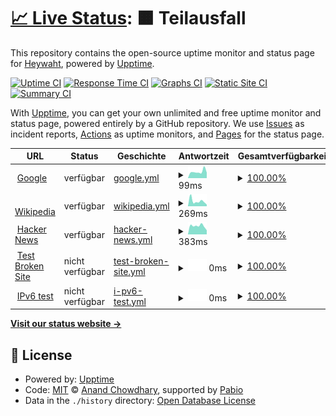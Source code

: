 # [📈 Live Status](https://demo.upptime.js.org): <!--live status--> **🟧 Teilausfall**

This repository contains the open-source uptime monitor and status page for [Heywaht](https://demo.upptime.js.org), powered by [Upptime](https://github.com/upptime/upptime).

[![Uptime CI](https://github.com/Heywaht/osczstatus/workflows/Uptime%20CI/badge.svg)](https://github.com/Heywaht/osczstatus/actions?query=workflow%3A%22Uptime+CI%22)
[![Response Time CI](https://github.com/Heywaht/osczstatus/workflows/Response%20Time%20CI/badge.svg)](https://github.com/Heywaht/osczstatus/actions?query=workflow%3A%22Response+Time+CI%22)
[![Graphs CI](https://github.com/Heywaht/osczstatus/workflows/Graphs%20CI/badge.svg)](https://github.com/Heywaht/osczstatus/actions?query=workflow%3A%22Graphs+CI%22)
[![Static Site CI](https://github.com/Heywaht/osczstatus/workflows/Static%20Site%20CI/badge.svg)](https://github.com/Heywaht/osczstatus/actions?query=workflow%3A%22Static+Site+CI%22)
[![Summary CI](https://github.com/Heywaht/osczstatus/workflows/Summary%20CI/badge.svg)](https://github.com/Heywaht/osczstatus/actions?query=workflow%3A%22Summary+CI%22)

With [Upptime](https://upptime.js.org), you can get your own unlimited and free uptime monitor and status page, powered entirely by a GitHub repository. We use [Issues](https://github.com/Heywaht/osczstatus/issues) as incident reports, [Actions](https://github.com/Heywaht/osczstatus/actions) as uptime monitors, and [Pages](https://demo.upptime.js.org) for the status page.

<!--start: status pages-->
<!-- This summary is generated by Upptime (https://github.com/upptime/upptime) -->
<!-- Do not edit this manually, your changes will be overwritten -->
<!-- prettier-ignore -->
| URL | Status | Geschichte | Antwortzeit | Gesamtverfügbarkeit |
| --- | ------ | ------- | ------------- | ------ |
| <img alt="" src="https://icons.duckduckgo.com/ip3/www.google.com.ico" height="13"> [Google](https://www.google.com) | verfügbar | [google.yml](https://github.com/Heywaht/osczstatus/commits/HEAD/history/google.yml) | <details><summary><img alt="Antwortzeit Grafik" src="./graphs/google/response-time-week.png" height="20"> 99ms</summary><br><a href="https://Heywaht.github.io/osczstatus/history/google"><img alt="Antwortzeit 108" src="https://img.shields.io/endpoint?url=https%3A%2F%2Fraw.githubusercontent.com%2FHeywaht%2Fosczstatus%2FHEAD%2Fapi%2Fgoogle%2Fresponse-time.json"></a><br><a href="https://Heywaht.github.io/osczstatus/history/google"><img alt="24-Stunden Antwortzeit 85" src="https://img.shields.io/endpoint?url=https%3A%2F%2Fraw.githubusercontent.com%2FHeywaht%2Fosczstatus%2FHEAD%2Fapi%2Fgoogle%2Fresponse-time-day.json"></a><br><a href="https://Heywaht.github.io/osczstatus/history/google"><img alt="7-Tage Antwortzeit 99" src="https://img.shields.io/endpoint?url=https%3A%2F%2Fraw.githubusercontent.com%2FHeywaht%2Fosczstatus%2FHEAD%2Fapi%2Fgoogle%2Fresponse-time-week.json"></a><br><a href="https://Heywaht.github.io/osczstatus/history/google"><img alt="30-Tage Antwortzeit 112" src="https://img.shields.io/endpoint?url=https%3A%2F%2Fraw.githubusercontent.com%2FHeywaht%2Fosczstatus%2FHEAD%2Fapi%2Fgoogle%2Fresponse-time-month.json"></a><br><a href="https://Heywaht.github.io/osczstatus/history/google"><img alt="1-Jahr Antwortzeit 108" src="https://img.shields.io/endpoint?url=https%3A%2F%2Fraw.githubusercontent.com%2FHeywaht%2Fosczstatus%2FHEAD%2Fapi%2Fgoogle%2Fresponse-time-year.json"></a></details> | <details><summary><a href="https://Heywaht.github.io/osczstatus/history/google">100.00%</a></summary><a href="https://Heywaht.github.io/osczstatus/history/google"><img alt="Gesamtverfügbarkeit 100.00%" src="https://img.shields.io/endpoint?url=https%3A%2F%2Fraw.githubusercontent.com%2FHeywaht%2Fosczstatus%2FHEAD%2Fapi%2Fgoogle%2Fuptime.json"></a><br><a href="https://Heywaht.github.io/osczstatus/history/google"><img alt="24-Stunden Verfügbarkeit 100.00%" src="https://img.shields.io/endpoint?url=https%3A%2F%2Fraw.githubusercontent.com%2FHeywaht%2Fosczstatus%2FHEAD%2Fapi%2Fgoogle%2Fuptime-day.json"></a><br><a href="https://Heywaht.github.io/osczstatus/history/google"><img alt="7-Tage Verfügbarkeit 100.00%" src="https://img.shields.io/endpoint?url=https%3A%2F%2Fraw.githubusercontent.com%2FHeywaht%2Fosczstatus%2FHEAD%2Fapi%2Fgoogle%2Fuptime-week.json"></a><br><a href="https://Heywaht.github.io/osczstatus/history/google"><img alt="30-Tage Verfügbarkeit 100.00%" src="https://img.shields.io/endpoint?url=https%3A%2F%2Fraw.githubusercontent.com%2FHeywaht%2Fosczstatus%2FHEAD%2Fapi%2Fgoogle%2Fuptime-month.json"></a><br><a href="https://Heywaht.github.io/osczstatus/history/google"><img alt="1-Jahres Verfügbarkeit 99.99%" src="https://img.shields.io/endpoint?url=https%3A%2F%2Fraw.githubusercontent.com%2FHeywaht%2Fosczstatus%2FHEAD%2Fapi%2Fgoogle%2Fuptime-year.json"></a></details>
| <img alt="" src="https://icons.duckduckgo.com/ip3/en.wikipedia.org.ico" height="13"> [Wikipedia](https://en.wikipedia.org) | verfügbar | [wikipedia.yml](https://github.com/Heywaht/osczstatus/commits/HEAD/history/wikipedia.yml) | <details><summary><img alt="Antwortzeit Grafik" src="./graphs/wikipedia/response-time-week.png" height="20"> 269ms</summary><br><a href="https://Heywaht.github.io/osczstatus/history/wikipedia"><img alt="Antwortzeit 232" src="https://img.shields.io/endpoint?url=https%3A%2F%2Fraw.githubusercontent.com%2FHeywaht%2Fosczstatus%2FHEAD%2Fapi%2Fwikipedia%2Fresponse-time.json"></a><br><a href="https://Heywaht.github.io/osczstatus/history/wikipedia"><img alt="24-Stunden Antwortzeit 85" src="https://img.shields.io/endpoint?url=https%3A%2F%2Fraw.githubusercontent.com%2FHeywaht%2Fosczstatus%2FHEAD%2Fapi%2Fwikipedia%2Fresponse-time-day.json"></a><br><a href="https://Heywaht.github.io/osczstatus/history/wikipedia"><img alt="7-Tage Antwortzeit 269" src="https://img.shields.io/endpoint?url=https%3A%2F%2Fraw.githubusercontent.com%2FHeywaht%2Fosczstatus%2FHEAD%2Fapi%2Fwikipedia%2Fresponse-time-week.json"></a><br><a href="https://Heywaht.github.io/osczstatus/history/wikipedia"><img alt="30-Tage Antwortzeit 287" src="https://img.shields.io/endpoint?url=https%3A%2F%2Fraw.githubusercontent.com%2FHeywaht%2Fosczstatus%2FHEAD%2Fapi%2Fwikipedia%2Fresponse-time-month.json"></a><br><a href="https://Heywaht.github.io/osczstatus/history/wikipedia"><img alt="1-Jahr Antwortzeit 232" src="https://img.shields.io/endpoint?url=https%3A%2F%2Fraw.githubusercontent.com%2FHeywaht%2Fosczstatus%2FHEAD%2Fapi%2Fwikipedia%2Fresponse-time-year.json"></a></details> | <details><summary><a href="https://Heywaht.github.io/osczstatus/history/wikipedia">100.00%</a></summary><a href="https://Heywaht.github.io/osczstatus/history/wikipedia"><img alt="Gesamtverfügbarkeit 100.00%" src="https://img.shields.io/endpoint?url=https%3A%2F%2Fraw.githubusercontent.com%2FHeywaht%2Fosczstatus%2FHEAD%2Fapi%2Fwikipedia%2Fuptime.json"></a><br><a href="https://Heywaht.github.io/osczstatus/history/wikipedia"><img alt="24-Stunden Verfügbarkeit 100.00%" src="https://img.shields.io/endpoint?url=https%3A%2F%2Fraw.githubusercontent.com%2FHeywaht%2Fosczstatus%2FHEAD%2Fapi%2Fwikipedia%2Fuptime-day.json"></a><br><a href="https://Heywaht.github.io/osczstatus/history/wikipedia"><img alt="7-Tage Verfügbarkeit 100.00%" src="https://img.shields.io/endpoint?url=https%3A%2F%2Fraw.githubusercontent.com%2FHeywaht%2Fosczstatus%2FHEAD%2Fapi%2Fwikipedia%2Fuptime-week.json"></a><br><a href="https://Heywaht.github.io/osczstatus/history/wikipedia"><img alt="30-Tage Verfügbarkeit 100.00%" src="https://img.shields.io/endpoint?url=https%3A%2F%2Fraw.githubusercontent.com%2FHeywaht%2Fosczstatus%2FHEAD%2Fapi%2Fwikipedia%2Fuptime-month.json"></a><br><a href="https://Heywaht.github.io/osczstatus/history/wikipedia"><img alt="1-Jahres Verfügbarkeit 100.00%" src="https://img.shields.io/endpoint?url=https%3A%2F%2Fraw.githubusercontent.com%2FHeywaht%2Fosczstatus%2FHEAD%2Fapi%2Fwikipedia%2Fuptime-year.json"></a></details>
| <img alt="" src="https://icons.duckduckgo.com/ip3/news.ycombinator.com.ico" height="13"> [Hacker News](https://news.ycombinator.com) | verfügbar | [hacker-news.yml](https://github.com/Heywaht/osczstatus/commits/HEAD/history/hacker-news.yml) | <details><summary><img alt="Antwortzeit Grafik" src="./graphs/hacker-news/response-time-week.png" height="20"> 383ms</summary><br><a href="https://Heywaht.github.io/osczstatus/history/hacker-news"><img alt="Antwortzeit 305" src="https://img.shields.io/endpoint?url=https%3A%2F%2Fraw.githubusercontent.com%2FHeywaht%2Fosczstatus%2FHEAD%2Fapi%2Fhacker-news%2Fresponse-time.json"></a><br><a href="https://Heywaht.github.io/osczstatus/history/hacker-news"><img alt="24-Stunden Antwortzeit 190" src="https://img.shields.io/endpoint?url=https%3A%2F%2Fraw.githubusercontent.com%2FHeywaht%2Fosczstatus%2FHEAD%2Fapi%2Fhacker-news%2Fresponse-time-day.json"></a><br><a href="https://Heywaht.github.io/osczstatus/history/hacker-news"><img alt="7-Tage Antwortzeit 383" src="https://img.shields.io/endpoint?url=https%3A%2F%2Fraw.githubusercontent.com%2FHeywaht%2Fosczstatus%2FHEAD%2Fapi%2Fhacker-news%2Fresponse-time-week.json"></a><br><a href="https://Heywaht.github.io/osczstatus/history/hacker-news"><img alt="30-Tage Antwortzeit 316" src="https://img.shields.io/endpoint?url=https%3A%2F%2Fraw.githubusercontent.com%2FHeywaht%2Fosczstatus%2FHEAD%2Fapi%2Fhacker-news%2Fresponse-time-month.json"></a><br><a href="https://Heywaht.github.io/osczstatus/history/hacker-news"><img alt="1-Jahr Antwortzeit 305" src="https://img.shields.io/endpoint?url=https%3A%2F%2Fraw.githubusercontent.com%2FHeywaht%2Fosczstatus%2FHEAD%2Fapi%2Fhacker-news%2Fresponse-time-year.json"></a></details> | <details><summary><a href="https://Heywaht.github.io/osczstatus/history/hacker-news">100.00%</a></summary><a href="https://Heywaht.github.io/osczstatus/history/hacker-news"><img alt="Gesamtverfügbarkeit 100.00%" src="https://img.shields.io/endpoint?url=https%3A%2F%2Fraw.githubusercontent.com%2FHeywaht%2Fosczstatus%2FHEAD%2Fapi%2Fhacker-news%2Fuptime.json"></a><br><a href="https://Heywaht.github.io/osczstatus/history/hacker-news"><img alt="24-Stunden Verfügbarkeit 100.00%" src="https://img.shields.io/endpoint?url=https%3A%2F%2Fraw.githubusercontent.com%2FHeywaht%2Fosczstatus%2FHEAD%2Fapi%2Fhacker-news%2Fuptime-day.json"></a><br><a href="https://Heywaht.github.io/osczstatus/history/hacker-news"><img alt="7-Tage Verfügbarkeit 100.00%" src="https://img.shields.io/endpoint?url=https%3A%2F%2Fraw.githubusercontent.com%2FHeywaht%2Fosczstatus%2FHEAD%2Fapi%2Fhacker-news%2Fuptime-week.json"></a><br><a href="https://Heywaht.github.io/osczstatus/history/hacker-news"><img alt="30-Tage Verfügbarkeit 100.00%" src="https://img.shields.io/endpoint?url=https%3A%2F%2Fraw.githubusercontent.com%2FHeywaht%2Fosczstatus%2FHEAD%2Fapi%2Fhacker-news%2Fuptime-month.json"></a><br><a href="https://Heywaht.github.io/osczstatus/history/hacker-news"><img alt="1-Jahres Verfügbarkeit 99.99%" src="https://img.shields.io/endpoint?url=https%3A%2F%2Fraw.githubusercontent.com%2FHeywaht%2Fosczstatus%2FHEAD%2Fapi%2Fhacker-news%2Fuptime-year.json"></a></details>
| <img alt="" src="https://icons.duckduckgo.com/ip3/thissitedoesnotexist.koj.co.ico" height="13"> [Test Broken Site](https://thissitedoesnotexist.koj.co) | nicht verfügbar | [test-broken-site.yml](https://github.com/Heywaht/osczstatus/commits/HEAD/history/test-broken-site.yml) | <details><summary><img alt="Antwortzeit Grafik" src="./graphs/test-broken-site/response-time-week.png" height="20"> 0ms</summary><br><a href="https://Heywaht.github.io/osczstatus/history/test-broken-site"><img alt="Antwortzeit 0" src="https://img.shields.io/endpoint?url=https%3A%2F%2Fraw.githubusercontent.com%2FHeywaht%2Fosczstatus%2FHEAD%2Fapi%2Ftest-broken-site%2Fresponse-time.json"></a><br><a href="https://Heywaht.github.io/osczstatus/history/test-broken-site"><img alt="24-Stunden Antwortzeit 0" src="https://img.shields.io/endpoint?url=https%3A%2F%2Fraw.githubusercontent.com%2FHeywaht%2Fosczstatus%2FHEAD%2Fapi%2Ftest-broken-site%2Fresponse-time-day.json"></a><br><a href="https://Heywaht.github.io/osczstatus/history/test-broken-site"><img alt="7-Tage Antwortzeit 0" src="https://img.shields.io/endpoint?url=https%3A%2F%2Fraw.githubusercontent.com%2FHeywaht%2Fosczstatus%2FHEAD%2Fapi%2Ftest-broken-site%2Fresponse-time-week.json"></a><br><a href="https://Heywaht.github.io/osczstatus/history/test-broken-site"><img alt="30-Tage Antwortzeit 0" src="https://img.shields.io/endpoint?url=https%3A%2F%2Fraw.githubusercontent.com%2FHeywaht%2Fosczstatus%2FHEAD%2Fapi%2Ftest-broken-site%2Fresponse-time-month.json"></a><br><a href="https://Heywaht.github.io/osczstatus/history/test-broken-site"><img alt="1-Jahr Antwortzeit 0" src="https://img.shields.io/endpoint?url=https%3A%2F%2Fraw.githubusercontent.com%2FHeywaht%2Fosczstatus%2FHEAD%2Fapi%2Ftest-broken-site%2Fresponse-time-year.json"></a></details> | <details><summary><a href="https://Heywaht.github.io/osczstatus/history/test-broken-site">100.00%</a></summary><a href="https://Heywaht.github.io/osczstatus/history/test-broken-site"><img alt="Gesamtverfügbarkeit 100.00%" src="https://img.shields.io/endpoint?url=https%3A%2F%2Fraw.githubusercontent.com%2FHeywaht%2Fosczstatus%2FHEAD%2Fapi%2Ftest-broken-site%2Fuptime.json"></a><br><a href="https://Heywaht.github.io/osczstatus/history/test-broken-site"><img alt="24-Stunden Verfügbarkeit 100.00%" src="https://img.shields.io/endpoint?url=https%3A%2F%2Fraw.githubusercontent.com%2FHeywaht%2Fosczstatus%2FHEAD%2Fapi%2Ftest-broken-site%2Fuptime-day.json"></a><br><a href="https://Heywaht.github.io/osczstatus/history/test-broken-site"><img alt="7-Tage Verfügbarkeit 100.00%" src="https://img.shields.io/endpoint?url=https%3A%2F%2Fraw.githubusercontent.com%2FHeywaht%2Fosczstatus%2FHEAD%2Fapi%2Ftest-broken-site%2Fuptime-week.json"></a><br><a href="https://Heywaht.github.io/osczstatus/history/test-broken-site"><img alt="30-Tage Verfügbarkeit 100.00%" src="https://img.shields.io/endpoint?url=https%3A%2F%2Fraw.githubusercontent.com%2FHeywaht%2Fosczstatus%2FHEAD%2Fapi%2Ftest-broken-site%2Fuptime-month.json"></a><br><a href="https://Heywaht.github.io/osczstatus/history/test-broken-site"><img alt="1-Jahres Verfügbarkeit 100.00%" src="https://img.shields.io/endpoint?url=https%3A%2F%2Fraw.githubusercontent.com%2FHeywaht%2Fosczstatus%2FHEAD%2Fapi%2Ftest-broken-site%2Fuptime-year.json"></a></details>
| <img alt="" src="https://icons.duckduckgo.com/ip3/null.ico" height="13"> [IPv6 test](forwardemail.net) | nicht verfügbar | [i-pv6-test.yml](https://github.com/Heywaht/osczstatus/commits/HEAD/history/i-pv6-test.yml) | <details><summary><img alt="Antwortzeit Grafik" src="./graphs/i-pv6-test/response-time-week.png" height="20"> 0ms</summary><br><a href="https://Heywaht.github.io/osczstatus/history/i-pv6-test"><img alt="Antwortzeit 0" src="https://img.shields.io/endpoint?url=https%3A%2F%2Fraw.githubusercontent.com%2FHeywaht%2Fosczstatus%2FHEAD%2Fapi%2Fi-pv6-test%2Fresponse-time.json"></a><br><a href="https://Heywaht.github.io/osczstatus/history/i-pv6-test"><img alt="24-Stunden Antwortzeit 0" src="https://img.shields.io/endpoint?url=https%3A%2F%2Fraw.githubusercontent.com%2FHeywaht%2Fosczstatus%2FHEAD%2Fapi%2Fi-pv6-test%2Fresponse-time-day.json"></a><br><a href="https://Heywaht.github.io/osczstatus/history/i-pv6-test"><img alt="7-Tage Antwortzeit 0" src="https://img.shields.io/endpoint?url=https%3A%2F%2Fraw.githubusercontent.com%2FHeywaht%2Fosczstatus%2FHEAD%2Fapi%2Fi-pv6-test%2Fresponse-time-week.json"></a><br><a href="https://Heywaht.github.io/osczstatus/history/i-pv6-test"><img alt="30-Tage Antwortzeit 0" src="https://img.shields.io/endpoint?url=https%3A%2F%2Fraw.githubusercontent.com%2FHeywaht%2Fosczstatus%2FHEAD%2Fapi%2Fi-pv6-test%2Fresponse-time-month.json"></a><br><a href="https://Heywaht.github.io/osczstatus/history/i-pv6-test"><img alt="1-Jahr Antwortzeit 0" src="https://img.shields.io/endpoint?url=https%3A%2F%2Fraw.githubusercontent.com%2FHeywaht%2Fosczstatus%2FHEAD%2Fapi%2Fi-pv6-test%2Fresponse-time-year.json"></a></details> | <details><summary><a href="https://Heywaht.github.io/osczstatus/history/i-pv6-test">100.00%</a></summary><a href="https://Heywaht.github.io/osczstatus/history/i-pv6-test"><img alt="Gesamtverfügbarkeit 100.00%" src="https://img.shields.io/endpoint?url=https%3A%2F%2Fraw.githubusercontent.com%2FHeywaht%2Fosczstatus%2FHEAD%2Fapi%2Fi-pv6-test%2Fuptime.json"></a><br><a href="https://Heywaht.github.io/osczstatus/history/i-pv6-test"><img alt="24-Stunden Verfügbarkeit 100.00%" src="https://img.shields.io/endpoint?url=https%3A%2F%2Fraw.githubusercontent.com%2FHeywaht%2Fosczstatus%2FHEAD%2Fapi%2Fi-pv6-test%2Fuptime-day.json"></a><br><a href="https://Heywaht.github.io/osczstatus/history/i-pv6-test"><img alt="7-Tage Verfügbarkeit 100.00%" src="https://img.shields.io/endpoint?url=https%3A%2F%2Fraw.githubusercontent.com%2FHeywaht%2Fosczstatus%2FHEAD%2Fapi%2Fi-pv6-test%2Fuptime-week.json"></a><br><a href="https://Heywaht.github.io/osczstatus/history/i-pv6-test"><img alt="30-Tage Verfügbarkeit 100.00%" src="https://img.shields.io/endpoint?url=https%3A%2F%2Fraw.githubusercontent.com%2FHeywaht%2Fosczstatus%2FHEAD%2Fapi%2Fi-pv6-test%2Fuptime-month.json"></a><br><a href="https://Heywaht.github.io/osczstatus/history/i-pv6-test"><img alt="1-Jahres Verfügbarkeit 100.00%" src="https://img.shields.io/endpoint?url=https%3A%2F%2Fraw.githubusercontent.com%2FHeywaht%2Fosczstatus%2FHEAD%2Fapi%2Fi-pv6-test%2Fuptime-year.json"></a></details>

<!--end: status pages-->

[**Visit our status website →**](https://demo.upptime.js.org)

## 📄 License

- Powered by: [Upptime](https://github.com/upptime/upptime)
- Code: [MIT](./LICENSE) © [Anand Chowdhary](https://anandchowdhary.com), supported by [Pabio](https://pabio.com)
- Data in the `./history` directory: [Open Database License](https://opendatacommons.org/licenses/odbl/1-0/)
